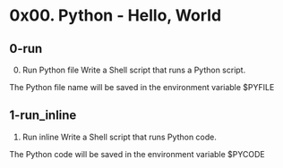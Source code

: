 # 0x00. Python - Hello, World

## 0-run
0. Run Python file
Write a Shell script that runs a Python script.

The Python file name will be saved in the environment variable $PYFILE

## 1-run_inline
1. Run inline
Write a Shell script that runs Python code.

The Python code will be saved in the environment variable $PYCODE